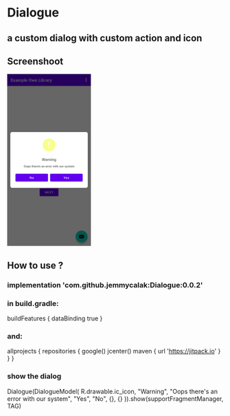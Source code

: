 # Dialogue
## a custom dialog with custom action and icon
## Screenshoot
<img src="screenshoot/example_1.png" height="400" alt="Screenshot"/>

## How to use ?
### implementation 'com.github.jemmycalak:Dialogue:0.0.2'
### in build.gradle:
buildFeatures {
    dataBinding true
}
### and:
allprojects {
    repositories {
        google()
        jcenter()
        maven { url 'https://jitpack.io' }
    }
}

### show the dialog
Dialogue(DialogueModel(
    R.drawable.ic_icon,
    "Warning",
    "Oops there's an error with our system",
    "Yes",
    "No",
    {},
    {}
)).show(supportFragmentManager, TAG)
